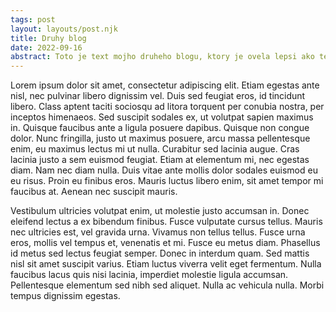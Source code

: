 ```yaml
---
tags: post
layout: layouts/post.njk
title: Druhy blog
date: 2022-09-16
abstract: Toto je text mojho druheho blogu, ktory je ovela lepsi ako ten prvy
---
```

Lorem ipsum dolor sit amet, consectetur adipiscing elit. Etiam egestas ante nisl, nec pulvinar libero dignissim vel. Duis sed feugiat eros, id tincidunt libero. Class aptent taciti sociosqu ad litora torquent per conubia nostra, per inceptos himenaeos. Sed suscipit sodales ex, ut volutpat sapien maximus in. Quisque faucibus ante a ligula posuere dapibus. Quisque non congue dolor. Nunc fringilla, justo ut maximus posuere, arcu massa pellentesque enim, eu maximus lectus mi ut nulla. Curabitur sed lacinia augue. Cras lacinia justo a sem euismod feugiat. Etiam at elementum mi, nec egestas diam. Nam nec diam nulla. Duis vitae ante mollis dolor sodales euismod eu eu risus. Proin eu finibus eros. Mauris luctus libero enim, sit amet tempor mi faucibus at. Aenean nec suscipit mauris.

Vestibulum ultricies volutpat enim, ut molestie justo accumsan in. Donec eleifend lectus a ex bibendum finibus. Fusce vulputate cursus tellus. Mauris nec ultricies est, vel gravida urna. Vivamus non tellus tellus. Fusce urna eros, mollis vel tempus et, venenatis et mi. Fusce eu metus diam. Phasellus id metus sed lectus feugiat semper. Donec in interdum quam. Sed mattis nisl sit amet suscipit varius. Etiam luctus viverra velit eget fermentum. Nulla faucibus lacus quis nisi lacinia, imperdiet molestie ligula accumsan. Pellentesque elementum sed nibh sed aliquet. Nulla ac vehicula nulla. Morbi tempus dignissim egestas.